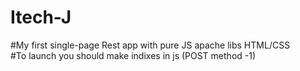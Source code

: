 # Itech-J
#My first single-page Rest app with pure JS apache libs HTML/CSS </br>
#To launch you should make indixes in js (POST method -1)
